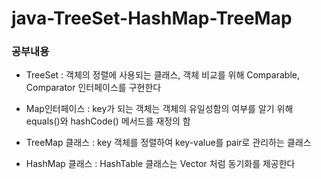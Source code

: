 # java-TreeSet-HashMap-TreeMap

### 공부내용

- TreeSet : 객체의 정렬에 사용되는 클래스, 객체 비교를 위해 Comparable, Comparator 인터페이스를 구현한다

- Map인터페이스 : key가 되는 객체는 객체의 유일성함의 여부를 알기 위해 equals()와 hashCode() 메서드를 재정의 함

- TreeMap 클래스 : key 객체를 정렬하여 key-value를 pair로 관리하는 클래스

- HashMap 클래스 : HashTable 클래스는 Vector 처럼 동기화를 제공한다 
